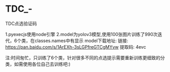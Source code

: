 # TDC_-
TDC点选验证码



1.pyexecjs使用node引擎
2.model为yolov3模型,使用100张图片训练了990次迭代，6个类，在classes.names中有显示
model下载地址:
链接: https://pan.baidu.com/s/1ArEXh-3sLGPfreGTCgMYvw 提取码: 4evc

注:时间匆忙，只训练了6个类，针对很多不同的点选提示需要重新训练更细致的分类，如需使用各位自己去训练吧:)
